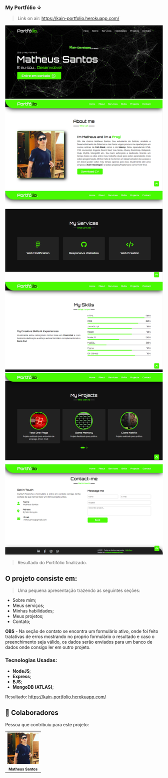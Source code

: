 ### My Portfólio ↓
> Link on air: https://kain-portfolio.herokuapp.com/


<img src="./src/public/images/portHOME.PNG" alt="portfólio"> <img src="./src/public/images/portABOUT.PNG" alt="portfólio">
<img src="./src/public/images/portMYSERVICES.PNG" alt="portfólio"> <img src="./src/public/images/portMYSKILLS.PNG" alt="portfólio">
<img src="./src/public/images/portMYPROJECTS.PNG" alt="portfólio"> <img src="./src/public/images/portCONTACT+FOOTER.PNG" alt="portfólio">

> Resultado do Portifólio finalizado.

## O projeto consiste em:

> Uma pequena apresentação trazendo as seguintes seções:
- Sobre mim;
- Meus serviços;
- Minhas habilidades;
- Meus projetos;
- Contato;

**OBS** - Na seção de contato se encontra um formulário ativo, onde foi feito tratativas de erros mostrando no proprio formulário o resultado e caso o preenchimento seja válido, os dados serão enviados para um banco de dados onde consigo ler em outro projeto.

### Tecnologias Usadas:

- <strong>NodeJS</strong>;
- <strong>Express</strong>;
- <strong>EJS</strong>;
- <strong>MongoDB (ATLAS)</strong>;

Resultado: https://kain-portfolio.herokuapp.com/

## 🤝 Colaboradores

Pessoa que contribuiu para este projeto:

<table>
  <tr>
    <td align="center">
        <img src="./src/public/images/kain perfil 2 branco azul.jpeg" width="100px;" alt="Foto Kain"/><br>
        <sub>
          <b>Matheus Santos</b>
        </sub>
      </a>
    </td>
   </tr>
</table>